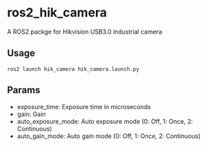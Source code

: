 # ros2_hik_camera

A ROS2 packge for Hikvision USB3.0 industrial camera

## Usage

```
ros2 launch hik_camera hik_camera.launch.py
```


## Params

- exposure_time: Exposure time in microseconds
- gain: Gain
- auto_exposure_mode: Auto exposure mode (0: Off, 1: Once, 2: Continuous)
- auto_gain_mode: Auto gain mode (0: Off, 1: Once, 2: Continuous)

